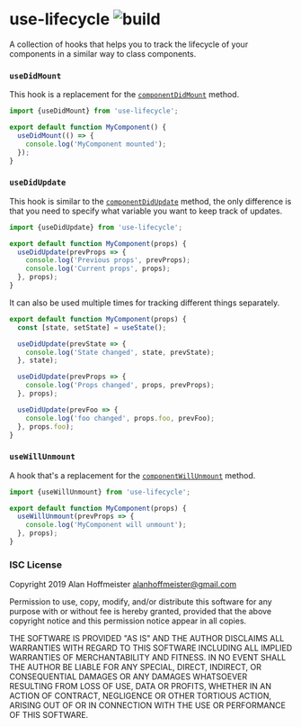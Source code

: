 use-lifecycle ![build](https://travis-ci.org/alanhoff/use-lifecycle.svg?branch=master)
==============

A collection of hooks that helps you to track the lifecycle of your components
in a similar way to class components.

### `useDidMount`

This hook is a replacement for the [`componentDidMount`][0] method.

```javascript
import {useDidMount} from 'use-lifecycle';

export default function MyComponent() {
  useDidMount(() => {
    console.log('MyComponent mounted');
  });
}
```

### `useDidUpdate`

This hook is similar to the [`componentDidUpdate`][1] method, the only difference
is that you need to specify what variable you want to keep track of updates.

```javascript
import {useDidUpdate} from 'use-lifecycle';

export default function MyComponent(props) {
  useDidUpdate(prevProps => {
    console.log('Previous props', prevProps);
    console.log('Current props', props);
  }, props);
}
```

It can also be used multiple times for tracking different things separately.

```javascript
export default function MyComponent(props) {
  const [state, setState] = useState();

  useDidUpdate(prevState => {
    console.log('State changed', state, prevState);
  }, state);

  useDidUpdate(prevProps => {
    console.log('Props changed', props, prevProps);
  }, props);

  useDidUpdate(prevFoo => {
    console.log('foo changed', props.foo, prevFoo);
  }, props.foo);
}
```

### `useWillUnmount`

A hook that's a replacement for the [`componentWillUnmount`][2] method.

```javascript
import {useWillUnmount} from 'use-lifecycle';

export default function MyComponent(props) {
  useWillUnmount(prevProps => {
    console.log('MyComponent will unmount');
  }, props);
}
```

### ISC License

Copyright 2019 Alan Hoffmeister <alanhoffmeister@gmail.com>

Permission to use, copy, modify, and/or distribute this software for any purpose
with or without fee is hereby granted, provided that the above copyright notice
and this permission notice appear in all copies.

THE SOFTWARE IS PROVIDED "AS IS" AND THE AUTHOR DISCLAIMS ALL WARRANTIES WITH
REGARD TO THIS SOFTWARE INCLUDING ALL IMPLIED WARRANTIES OF MERCHANTABILITY AND
FITNESS. IN NO EVENT SHALL THE AUTHOR BE LIABLE FOR ANY SPECIAL, DIRECT,
INDIRECT, OR CONSEQUENTIAL DAMAGES OR ANY DAMAGES WHATSOEVER RESULTING FROM LOSS
OF USE, DATA OR PROFITS, WHETHER IN AN ACTION OF CONTRACT, NEGLIGENCE OR OTHER
TORTIOUS ACTION, ARISING OUT OF OR IN CONNECTION WITH THE USE OR PERFORMANCE OF
THIS SOFTWARE.

[0]: https://reactjs.org/docs/react-component.html#componentdidmount
[1]: https://reactjs.org/docs/react-component.html#componentdidupdate
[2]: https://reactjs.org/docs/react-component.html#componentwillunmount
